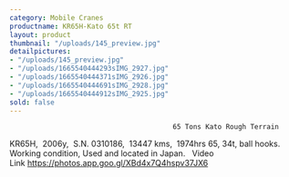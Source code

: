 ```yaml
---
category: Mobile Cranes
productname: KR65H-Kato 65t RT
layout: product
thumbnail: "/uploads/145_preview.jpg"
detailpictures:
- "/uploads/145_preview.jpg"
- "/uploads/1665540444293sIMG_2927.jpg"
- "/uploads/1665540444371sIMG_2926.jpg"
- "/uploads/1665540444691sIMG_2928.jpg"
- "/uploads/1665540444912sIMG_2925.jpg"
sold: false
---
```


                                            65 Tons Kato Rough Terrain
KR65H,  2006y,  S.N. 0310186,  13447 kms,  1974hrs
65, 34t, ball hooks.
Working condition, Used and located in Japan.
 
Video Link https://photos.app.goo.gl/XBd4x7Q4hspv37JX6


